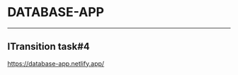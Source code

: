# DATABASE-APP
------------------
ITransition task#4
------------------
https://database-app.netlify.app/
